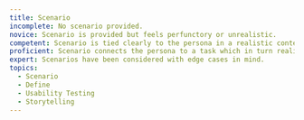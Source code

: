 ```yaml
---
title: Scenario
incomplete: No scenario provided.
novice: Scenario is provided but feels perfunctory or unrealistic.
competent: Scenario is tied clearly to the persona in a realistic context.
proficient: Scenario connects the persona to a task which in turn realistically maps to how the user in that scenario would use the prototype.
expert: Scenarios have been considered with edge cases in mind.
topics:
  - Scenario
  - Define
  - Usability Testing
  - Storytelling
---
```

